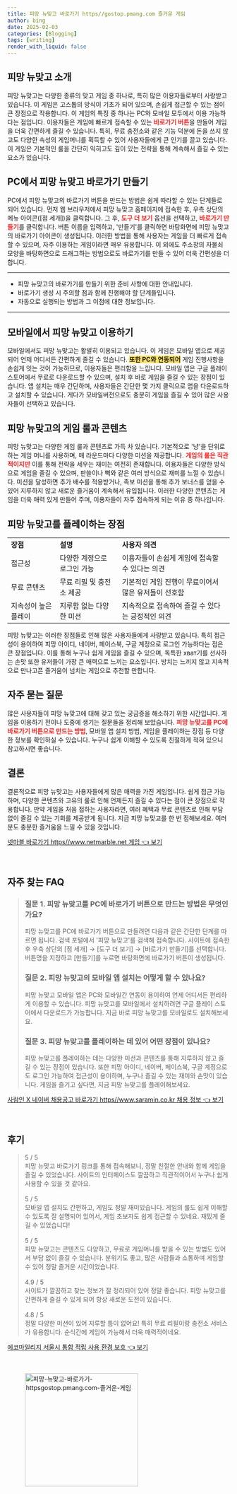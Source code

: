 ```yaml
---
title: 피망 뉴맞고 바로가기 https//gostop.pmang.com 즐거운 게임
author: bing
date: 2025-02-03
categories: [Blogging]
tags: [writing]
render_with_liquid: false
---
```



<h2 id='피망 뉴맞고 소개'>피망 뉴맞고 소개</h2>

<p>피망 뉴맞고는 다양한 종류의 맞고 게임 중 하나로, 특히 많은 이용자들로부터 사랑받고 있습니다. 이 게임은 고스톱의 방식이 기초가 되어 있으며, 손쉽게 접근할 수 있는 점이 큰 장점으로 작용합니다. 이 게임의 특징 중 하나는 PC와 모바일 모두에서 이용 가능하다는 점입니다. 이용자들은 게임에 빠르게 접속할 수 있는 <b><span style="color: #ee2323;">바로가기 버튼</span></b>을 만들어 게임을 더욱 간편하게 즐길 수 있습니다. 특히, 무료 충전소와 같은 기능 덕분에 돈을 쓰지 않고도 다양한 속성의 게임머니를 획득할 수 있어 사용자들에게 큰 인기를 끌고 있습니다. 이 게임은 기본적인 룰을 간단히 익히고도 깊이 있는 전략을 통해 계속해서 즐길 수 있는 요소가 있습니다.</p>

<h2 id='PC에서 피망 뉴맞고 바로가기 만들기'>PC에서 피망 뉴맞고 바로가기 만들기</h2>

<p>PC에서 피망 뉴맞고의 바로가기 버튼을 만드는 방법은 쉽게 따라할 수 있는 단계들로 되어 있습니다. 먼저 웹 브라우저에서 피망 뉴맞고 홈페이지에 접속한 후, 우측 상단의 메뉴 아이콘([점 세개])을 클릭합니다. 그 후, <b><span style="color: #ee2323;">도구 더 보기</span></b> 옵션을 선택하고, <b><span style="color: #ee2323;">바로가기 만들기</span></b>를 클릭합니다. 버튼 이름을 입력하고, '만들기'를 클릭하면 바탕화면에 피망 뉴맞고의 바로가기 아이콘이 생성됩니다. 이러한 방법을 통해 사용자는 게임을 더 빠르게 접속할 수 있으며, 자주 이용하는 게임이라면 매우 유용합니다. 이 외에도 주소창의 자물쇠 모양을 바탕화면으로 드래그하는 방법으로도 바로가기를 만들 수 있어 더욱 간편성을 더합니다.</p>

<hr />

<ul>
    <li>피망 뉴맞고의 바로가기를 만들기 위한 준비 사항에 대한 안내입니다.</li>
    <li>바로가기 생성 시 주의할 점과 함께 진행해야 할 단계들입니다.</li>
    <li>자동으로 실행되는 방법과 그 이점에 대한 정보입니다.</li>
</ul>

<hr />

<h2 id='모바일에서 피망 뉴맞고 이용하기'>모바일에서 피망 뉴맞고 이용하기</h2>

<p>모바일에서도 피망 뉴맞고는 활발히 이용되고 있습니다. 이 게임은 모바일 앱으로 제공되어 언제 어디서든 간편하게 즐길 수 있습니다. <b><span style="background-color: #ffe066;">또한 PC와 연동되어</span></b> 게임 진행사항을 손쉽게 잇는 것이 가능하므로, 이용자들은 편리함을 느낍니다. 모바일 앱은 구글 플레이 스토어에서 무료로 다운로드할 수 있으며, 설치 후 바로 게임을 즐길 수 있는 장점이 있습니다. 앱 설치는 매우 간단하며, 사용자들은 간단한 몇 가지 클릭으로 앱을 다운로드하고 설치할 수 있습니다. 게다가 모바일버전으로도 충분히 게임을 즐길 수 있어 많은 사용자들이 선택하고 있습니다.</p>

<h2 id='피망 뉴맞고의 게임 룰과 콘텐츠'>피망 뉴맞고의 게임 룰과 콘텐츠</h2>

<p>피망 뉴맞고는 다양한 게임 룰과 콘텐츠로 가득 차 있습니다. 기본적으로 '냥'을 단위로 하는 게임 머니를 사용하며, 매 라운드마다 다양한 미션을 제공합니다. <b><span style="color: #ee2323;">게임의 룰은 직관적이지만</span></b> 이를 통해 전략을 세우는 재미는 여전히 존재합니다. 이용자들은 다양한 방식으로 게임을 즐길 수 있으며, 판쓸이나 뻑와 같은 여러 방식으로 재미를 느낄 수 있습니다. 미션을 달성하면 추가 배수를 적용받거나, 족보 미션을 통해 추가 보너스를 얻을 수 있어 지루하지 않고 새로운 즐거움이 계속해서 유입됩니다. 이러한 다양한 콘텐츠는 게임을 더욱 매력 있게 만들어 주며, 이용자들이 자주 접속하게 되는 이유 중 하나입니다.</p>

<h2 id='피망 뉴맞고를 플레이하는 장점'>피망 뉴맞고를 플레이하는 장점</h2>

<table>
    <tr>
        <td><b>장점</b></td>
        <td><b>설명</b></td>
        <td><b>사용자 의견</b></td>
    </tr>
    <tr>
        <td>접근성</td>
        <td>다양한 계정으로 로그인 가능</td>
        <td>이용자들이 손쉽게 게임에 접속할 수 있다는 의견</td>
    </tr>
    <tr>
        <td>무료 콘텐츠</td>
        <td>무료 리필 및 충전소 제공</td>
        <td>기본적인 게임 진행이 무료이어서 많은 유저들이 선호함</td>
    </tr>
    <tr>
        <td>지속성이 높은 플레이</td>
        <td>지루함 없는 다양한 미션</td>
        <td>지속적으로 접속하여 즐길 수 있다는 긍정적인 의견</td>
    </tr>
</table>

<p>피망 뉴맞고는 이러한 장점들로 인해 많은 사용자들에게 사랑받고 있습니다. 특히 접근성이 용이하여 피망 아이디, 네이버, 페이스북, 구글 계정으로 로그인 가능하다는 점은 큰 장점입니다. 이를 통해 누구나 쉽게 게임을 즐길 수 있으며, 독특한 хват기를 선사하는 손맛 또한 유저들이 가장 큰 매력으로 느끼는 요소입니다. 방치는 느끼지 않고 지속적으로 만나고픈 즐거움이 넘치는 게임으로 추천할 만합니다.</p>

<h2 id='자주 묻는 질문'>자주 묻는 질문</h2>

<p>많은 사용자들이 피망 뉴맞고에 대해 갖고 있는 궁금증을 해소하기 위한 시간입니다. 게임을 이용하기 전이나 도중에 생기는 질문들을 정리해 보았습니다. <b><span style="color: #ee2323;">피망 뉴맞고를 PC에 바로가기 버튼으로 만드는 방법</span></b>, 모바일 앱 설치 방법, 게임을 플레이하는 장점 등 다양한 정보를 확인하실 수 있습니다. 누구나 쉽게 이해할 수 있도록 친절하게 적혀 있으니 참고하시면 좋습니다.</p>

<h2 id='결론'>결론</h2>

<p>결론적으로 피망 뉴맞고는 사용자들에게 많은 매력을 가진 게임입니다. 쉽게 접근 가능하며, 다양한 콘텐츠와 고유의 룰로 인해 언제든지 즐길 수 있다는 점이 큰 장점으로 작용합니다. 만약 게임을 처음 접하는 사용자라면, 여러 혜택과 무료 콘텐츠로 인해 부담 없이 즐길 수 있는 기회를 제공받게 됩니다. 지금 피망 뉴맞고를 한 번 접해보세요. 여러분도 충분한 즐거움을 느낄 수 있을 것입니다.</p>


<p><a class="click-button" title="넷마블 바로가기 https//www.netmarble.net 게임" href="https://aptwhite.github.io/posts/%EB%84%B7%EB%A7%88%EB%B8%94-%EB%B0%94%EB%A1%9C%EA%B0%80%EA%B8%B0-httpswww.netmarble.net-%EA%B2%8C%EC%9E%84/" rel="dofollow">넷마블 바로가기 https//www.netmarble.net 게임 👈 보기</a></p><br>
<h2 id='자주_찾는_FAQ'>자주 찾는 FAQ</h2>
<div itemscope="" itemtype="https://schema.org/FAQPage"> 
<blockquote> 
<div itemscope="" itemprop="mainEntity" itemtype="https://schema.org/Question"> 
<h3 itemprop="name">질문 1. 피망 뉴맞고를 PC에 바로가기 버튼으로 만드는 방법은 무엇인가요?</h3> 
<div itemscope="" itemprop="acceptedAnswer" itemtype="https://schema.org/Answer"> 
<span itemprop="text"> 
<p>피망 뉴맞고를 PC에 바로가기 버튼으로 만들려면 다음과 같은 간단한 단계를 따르면 됩니다. 검색 포털에서 '피망 뉴맞고'를 검색해 접속합니다. 사이트에 접속한 후 우측 상단의 [점 세개] → [도구 더 보기] → [바로가기 만들기]를 선택합니다. 버튼명을 지정하고 [만들기]를 누르면 바탕화면에 바로가기 버튼이 생성됩니다.</p> 
</span> 
</div> 
</div> 

<div itemscope="" itemprop="mainEntity" itemtype="https://schema.org/Question"> 
<h3 itemprop="name">질문 2. 피망 뉴맞고의 모바일 앱 설치는 어떻게 할 수 있나요?</h3> 
<div itemscope="" itemprop="acceptedAnswer" itemtype="https://schema.org/Answer"> 
<span itemprop="text"> 
<p>피망 뉴맞고 모바일 앱은 PC와 모바일간 연동이 용이하여 언제 어디서든 편리하게 이용할 수 있습니다. 피망 뉴맞고를 모바일에서 설치하려면 구글 플레이 스토어에서 다운로드가 가능합니다. 지금 바로 피망 뉴맞고를 모바일로도 설치해보세요.</p> 
</span> 
</div> 
</div> 

<div itemscope="" itemprop="mainEntity" itemtype="https://schema.org/Question"> 
<h3 itemprop="name">질문 3. 피망 뉴맞고를 플레이하는 데 있어 어떤 장점이 있나요?</h3> 
<div itemscope="" itemprop="acceptedAnswer" itemtype="https://schema.org/Answer"> 
<span itemprop="text"> 
<p>피망 뉴맞고를 플레이하는 데는 다양한 미션과 콘텐츠를 통해 지루하지 않고 즐길 수 있는 장점이 있습니다. 또한 피망 아이디, 네이버, 페이스북, 구글 계정으로도 로그인 가능하여 접근성이 용이하며, 누구나 즐길 수 있는 재미와 손맛이 있습니다. 게임을 즐기고 싶다면, 지금 피망 뉴맞고를 플레이해보세요.</p> 
</span> 
</div> 
</div> 
</blockquote> 
</div>
<p><a class="click-button" title="사람인 X 네이버 채용공고 바로가기 https//www.saramin.co.kr 채용 정보" href="https://aptwhite.github.io/posts/%EC%82%AC%EB%9E%8C%EC%9D%B8-X-%EB%84%A4%EC%9D%B4%EB%B2%84-%EC%B1%84%EC%9A%A9%EA%B3%B5%EA%B3%A0-%EB%B0%94%EB%A1%9C%EA%B0%80%EA%B8%B0-httpswww.saramin.co.kr-%EC%B1%84%EC%9A%A9-%EC%A0%95%EB%B3%B4/" rel="dofollow">사람인 X 네이버 채용공고 바로가기 https//www.saramin.co.kr 채용 정보 👈 보기</a></p><br>
<h2 id='후기'>후기</h2>
<div itemscope itemtype="https://schema.org/Product">
  <blockquote>
  <div itemprop="review" itemscope itemtype="https://schema.org/Review">
      <div itemprop="reviewRating" itemscope itemtype="https://schema.org/Rating"> <span itemprop="ratingValue">5</span> / <span itemprop="bestRating">5</span> </div>
      <span itemprop="reviewBody">피망 뉴맞고 바로가기 링크를 통해 접속해보니, 정말 친절한 안내와 함께 게임을 즐길 수 있었습니다. 사이트의 인터페이스도 깔끔하고 직관적이어서 누구나 쉽게 사용할 수 있을 것 같아요.</span>
  </div>
  <br>
  <div itemprop="review" itemscope itemtype="https://schema.org/Review">
      <div itemprop="reviewRating" itemscope itemtype="https://schema.org/Rating"> <span itemprop="ratingValue">5</span> / <span itemprop="bestRating">5</span> </div>
      <span itemprop="reviewBody">모바일 앱 설치도 간편하고, 게임도 정말 재미있습니다. 게임의 룰도 쉽게 이해할 수 있도록 잘 설명되어 있어서, 게임 초보자도 쉽게 접근할 수 있네요. 재밌게 즐길 수 있었습니다!</span>
  </div>
  <br>
  <div itemprop="review" itemscope itemtype="https://schema.org/Review">
      <div itemprop="reviewRating" itemscope itemtype="https://schema.org/Rating"> <span itemprop="ratingValue">5</span> / <span itemprop="bestRating">5</span> </div>
      <span itemprop="reviewBody">피망 뉴맞고는 콘텐츠도 다양하고, 무료로 게임머니를 받을 수 있는 방법도 있어서 부담 없이 즐길 수 있습니다. 분위기도 좋고, 많은 사람들과 소통하며 게임할 수 있어 정말 즐거운 시간이었습니다.</span>
  </div>
  <br>
  <div itemprop="review" itemscope itemtype="https://schema.org/Review">
      <div itemprop="reviewRating" itemscope itemtype="https://schema.org/Rating"> <span itemprop="ratingValue">4.9</span> / <span itemprop="bestRating">5</span> </div>
      <span itemprop="reviewBody">사이트가 깔끔하고 찾는 정보가 잘 정리되어 있어 정말 좋습니다. 피망 뉴맞고를 간편하게 즐길 수 있게 되어 항상 새로운 도전이 있습니다.</span>
  </div>
  <br>
  <div itemprop="review" itemscope itemtype="https://schema.org/Review">
      <div itemprop="reviewRating" itemscope itemtype="https://schema.org/Rating"> <span itemprop="ratingValue">4.8</span> / <span itemprop="bestRating">5</span> </div>
      <span itemprop="reviewBody">정말 다양한 미션이 있어 지루할 틈이 없어요! 특히 무료 리필이랑 충전소 서비스가 유용합니다. 순식간에 게임이 가능해서 더욱 매력적이네요.</span>
  </div>
  </blockquote>
</div>
<p><a class="click-button" title="에코마일리지 서울시 통합 적립 사용 환경 보호" href="https://aptwhite.github.io/posts/%EC%97%90%EC%BD%94%EB%A7%88%EC%9D%BC%EB%A6%AC%EC%A7%80-%EC%84%9C%EC%9A%B8%EC%8B%9C-%ED%86%B5%ED%95%A9-%EC%A0%81%EB%A6%BD-%EC%82%AC%EC%9A%A9-%ED%99%98%EA%B2%BD-%EB%B3%B4%ED%98%B8/" rel="dofollow">에코마일리지 서울시 통합 적립 사용 환경 보호 👈 보기</a></p><br>
<figure class="image"><img src="https://aptwhite.github.io/assets/img/thumbnail/피망-뉴맞고-바로가기-httpsgostop.pmang.com-즐거운-게임.webp" alt="피망-뉴맞고-바로가기-httpsgostop.pmang.com-즐거운-게임" width="256" height="256"></figure>